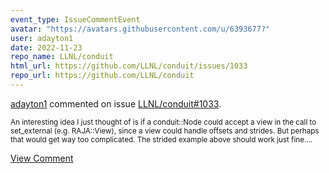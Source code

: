 ```yaml
---
event_type: IssueCommentEvent
avatar: "https://avatars.githubusercontent.com/u/6393677?"
user: adayton1
date: 2022-11-23
repo_name: LLNL/conduit
html_url: https://github.com/LLNL/conduit/issues/1033
repo_url: https://github.com/LLNL/conduit
---
```


<a href='https://github.com/adayton1' target='_blank'>adayton1</a> commented on issue <a href='https://github.com/LLNL/conduit/issues/1033' target='_blank'>LLNL/conduit#1033</a>.

<small>An interesting idea I just thought of is if a conduit::Node could accept a view in the call to set_external (e.g. RAJA::View), since a view could handle offsets and strides. But perhaps that would get way too complicated. The strided example above should work just fine....</small>

<a href='https://github.com/LLNL/conduit/issues/1033' target='_blank'>View Comment</a>
